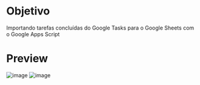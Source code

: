 # Objetivo
Importando tarefas concluídas do Google Tasks para o Google Sheets com o Google Apps Script

# Preview
![image](https://user-images.githubusercontent.com/7469400/124972314-93d89a80-e000-11eb-9d68-a0fdc67bc259.png)
![image](https://user-images.githubusercontent.com/7469400/124972337-9cc96c00-e000-11eb-86df-29cbf9c487d4.png)
